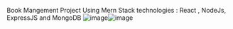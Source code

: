 Book Mangement Project Using Mern Stack technologies :   React , NodeJs, ExpressJS and MongoDB
![image](https://github.com/Jihedoueslatiii/BookManagement/assets/149945469/712057c7-7ead-4b88-a8fc-cf6d25096d0b)![image](https://github.com/Jihedoueslatiii/BookManagement/assets/149945469/3e8d69f4-da0c-40c9-8d4c-e1786ad9be14)

